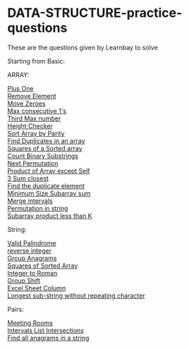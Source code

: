 # DATA-STRUCTURE-practice-questions
These are the questions given by Learnbay to solve

Starting from Basic:


ARRAY:

[Plus One](https://leetcode.com/problems/plus-one/)\
[Remove Element](https://leetcode.com/problems/remove-element/)\
[Move Zeroes](https://leetcode.com/problems/move-zeroes/)\
[Max consecutive 1's](https://leetcode.com/problems/max-consecutive-ones/)\
[Third Max number](https://leetcode.com/problems/third-maximum-number/)\
[Height Checker](https://leetcode.com/explore/learn/card/fun-with-arrays/523/conclusion/3228)\
[Sort Array by Parity](https://leetcode.com/explore/learn/card/fun-with-arrays/511/in-place-operations/3260)\
[Find Duplicates in an array](https://leetcode.com/problems/find-the-duplicate-number/submissions/)\
[Squares of a Sorted array](https://leetcode.com/problems/squares-of-a-sorted-array/)\
[Count Binary Substrings](https://leetcode.com/problems/count-binary-substrings/)\
[Next Permutation](https://leetcode.com/problems/next-permutation/)\
[Product of Array except Self](https://leetcode.com/problems/product-of-array-except-self/)\
[3 Sum closest](https://leetcode.com/problems/3sum-closest/)\
[Find the duplicate element](https://leetcode.com/explore/interview/card/top-interview-questions-hard/116/array-and-strings/834/)\
[Minimum Size Subarray sum](https://leetcode.com/problems/minimum-size-subarray-sum/)\
[Merge intervals](https://leetcode.com/problems/merge-intervals/)\
[Permutation in string](https://leetcode.com/problems/permutation-in-string/)\
[Subarray product less than K](https://leetcode.com/problems/subarray-product-less-than-k/)

String:

[Valid Palindrome](https://leetcode.com/explore/featured/card/top-interview-questions-easy/127/strings/883/)\
[reverse integer](https://leetcode.com/explore/featured/card/top-interview-questions-easy/127/strings/880/)\
[Group Anagrams](https://leetcode.com/problems/group-anagrams/)\
[Squares of Sorted Array](https://leetcode.com/problems/squares-of-a-sorted-array/)\
[Integer to Roman](https://leetcode.com/problems/integer-to-roman/submissions/)\
[Group Shift](https://leetcode.com/problems/group-shifted-strings/submissions/)\
[Excel Sheet Column](https://leetcode.com/problems/excel-sheet-column-number/)\
[Longest sub-string without repeating character](https://leetcode.com/problems/longest-substring-without-repeating-characters/)

Pairs:

[Meeting Rooms](https://leetcode.com/problems/meeting-rooms/)\
[Intervals List Intersections](https://leetcode.com/problems/interval-list-intersections/)\
[Find all anagrams in a string](https://leetcode.com/problems/find-all-anagrams-in-a-string/)



